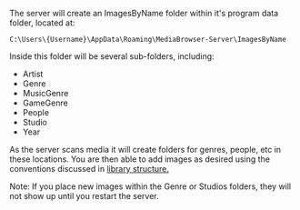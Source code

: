The server will create an ImagesByName folder within it's program data folder, located at:

`C:\Users\{Username}\AppData\Roaming\MediaBrowser-Server\ImagesByName`

Inside this folder will be several sub-folders, including:

* Artist
* Genre
* MusicGenre
* GameGenre
* People
* Studio
* Year

As the server scans media it will create folders for genres, people, etc in these locations. You are then able to add images as desired using the conventions discussed in [library structure.](https://github.com/MediaBrowser/MediaBrowser/wiki/Library-Structure)

Note: If you place new images within the Genre or Studios folders, they will not show up until you restart the server.